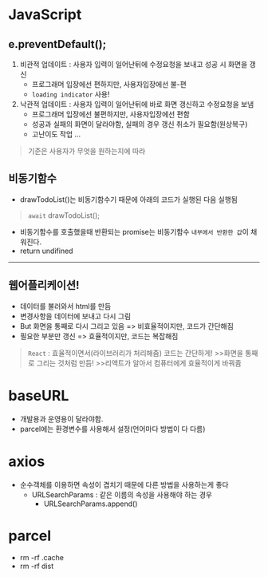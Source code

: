 # JavaScript

## e.preventDefault();
01. 비관적 업데이트 : 사용자 입력이 일어난뒤에 수정요청을 보내고 성공 시 화면을 갱신
    - 프로그래머 입장에선 편하지만, 사용자입장에선 불-편
    - `loading indicator` 사용!
02. 낙관적 업데이트 : 사용자 입력이 일어난뒤에 바로 화면 갱신하고 수정요청을 보냄
    - 프로그래머 입장에선 불편하지만, 사용자입장에선 편함
    - 성공과 실패의 화면이 달라야함, 실패의 경우 갱신 취소가 필요함(원상복구)
    - 고난이도 작업 ...
> 기준은 사용자가 무엇을 원하는지에 따라   

## 비동기함수
- drawTodoList()는 비동기함수기 때문에 아래의 코드가 실행된 다음 실행됨
> `await` drawTodoList();
- 비동기함수를 호출했을때 반환되는 promise는 비동기함수 `내부에서 반환한 값`이 채워진다.
- return undifined
---


## 웹어플리케이션!
  * 데이터를 불러와서 html를 만듬
  * 변경사항을 데이터에 보내고 다시 그림
  * But 화면을 통째로 다시 그리고 있음 => 비효율적이지만, 코드가 간단해짐
  * 필요한 부분만 갱신 => 효율적이지만, 코드는 복잡해짐
  > `React` : 효율적이면서(라이브러리가 처리해줌) 코드는 간단하게! 
    >>화면을 통째로 그리는 것처럼 만듬! 
    >>리액트가 알아서 컴퓨터에게 효율적이게 바꿔쥼



# baseURL
- 개발용과 운영용이 달라야함.
- parcel에는 환경변수를 사용해서 설정(언어마다 방법이 다 다름)


# axios
- 순수객체를 이용하면 속성이 겹치기 때문에 다른 방법을 사용하는게 좋다
  * URLSearchParams : 같은 이름의 속성을 사용해야 하는 경우
    -  URLSearchParams.append() 


# parcel    
- rm -rf .cache
- rm -rf dist